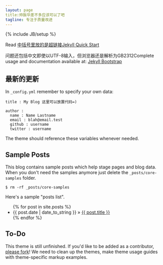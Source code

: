 ```yaml
---
layout: page
title:帅振华差不多应该可以了吧 
tagline: 专注于质量改进
---
```

{% include JB/setup %}

Read [中括号里放的是超链接Jekyll Quick Start](http://jekyllbootstrap.com/usage/jekyll-quick-start.html)

问题还包括中文即使以UTF-8输入，但浏览器还是解析为GB2312Complete usage and documentation available at: [Jekyll Bootstrap](http://jekyllbootstrap.com)

## 最新的更新

In `_config.yml` remember to specify your own data:
    
    title : My Blog 这里可以放置代码=)
    
    author :
      name : Name Lastname
      email : blah@email.test
      github : username
      twitter : username

The theme should reference these variables whenever needed.
    
## Sample Posts

This blog contains sample posts which help stage pages and blog data.
When you don't need the samples anymore just delete the `_posts/core-samples` folder.

    $ rm -rf _posts/core-samples

Here's a sample "posts list".

<ul class="posts">
  {% for post in site.posts %}
    <li><span>{{ post.date | date_to_string }}</span> &raquo; <a href="{{ BASE_PATH }}{{ post.url }}">{{ post.title }}</a></li>
  {% endfor %}
</ul>

## To-Do

This theme is still unfinished. If you'd like to be added as a contributor, [please fork](http://github.com/plusjade/jekyll-bootstrap)!
We need to clean up the themes, make theme usage guides with theme-specific markup examples.


